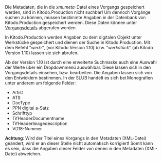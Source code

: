 Die Metadaten, die in die *xml.meta*-Datei eines Vorgangs gespeichert werden, sind in Kitodo.Production nicht suchbar! Um dennoch Vorgänge suchen zu können, müssen bestimmte Angaben in der Datenbank von Kitodo.Production gespeichert werden. Diese Daten können unter [Vorgangsdetails](Vorgangsdetails) abgerufen werden.

In Kitodo.Production werden Angaben zu dem digitalen Objekt unter Werkstücke gespeichert und dienen der Suche in Kitodo.Production. Mit dem Befehl "*werk:*", (vor Kitodo Version 1.10) bzw. "*werkstück*" (ab Kitodo Version 1.10) lassen sie sich abrufen. 

Ab der Version 1.10 ist durch eine erweiterte Suchmaske auch eine Auswahl der Werte über ein Dropdownmenü auswählbar. Diese lassen sich in den Vorgangsdetails einsehen, bzw. bearbeiten. Die Angaben lassen sich von den Entwicklern bestimmen. In der SLUB handelt es sich bei Monografien unter anderem um folgende Felder:

* Artist
* ATS
* DocType
* PPN digital a-Satz
* Schrifttyp
* TifHeaderDocumentname
* TifHeaderImagedescription
* VD18-Nummer

**Achtung**: Wird der Titel eines Vorgangs in den Metadaten (XML-Datei) geändert, wird er an dieser Stelle nicht automatisch korrigiert! Somit kann es sein, dass die Angaben dieser Felder von denen in den Metadaten (XML-Datei) abweichen.